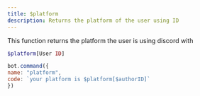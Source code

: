 ```yaml
---
title: $platform
description: Returns the platform of the user using ID
---
```


This function returns the platform the user is using discord with

```php
$platform[User ID]
```

```javascript
bot.command({
name: "platform",
code: `your platform is $platform[$authorID]`
})
```



